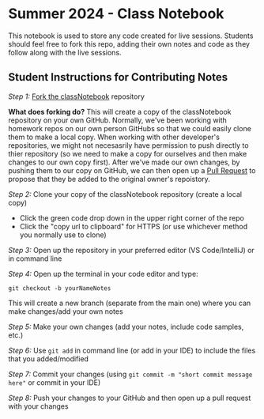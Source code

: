 # Summer 2024 - Class Notebook

This notebook is used to store any code created for live sessions. Students should feel free to
fork this repo, adding their own notes and code as they follow along with the live sessions.

## Student Instructions for Contributing Notes

*Step 1:* [Fork the classNotebook](https://github.com/Su24-CS5004-Online-Lionelle/classNotebook/fork) repository

**What does forking do?** This will create a copy of the classNotebook repository on your own GitHub. Normally, we've been working with homework repos on our own person GitHubs so that we could easily clone them to make a local copy. When working with other developer's repositories, we might not necesasrily have permission to push directly to thier repository (so we need to make a copy for ourselves and then make changes to our own copy first). After we've made our own changes, by pushing them to our copy on GitHub, we can then open up a [Pull Request](https://docs.github.com/en/pull-requests/collaborating-with-pull-requests/proposing-changes-to-your-work-with-pull-requests/about-pull-requests) to propose that they be added to the original owner's repoistory.

*Step 2:* Clone your copy of the classNotebook repository (create a local copy)

- Click the green code drop down in the upper right corner of the repo
- Click the "copy url to clipboard" for HTTPS (or use whichever method you normally use to clone)

*Step 3:* Open up the repository in your preferred editor (VS Code/IntelliJ) or in command line

*Step 4:* Open up the terminal in your code editor and type:

    git checkout -b yourNameNotes

This will create a new branch (separate from the main one) where you can make changes/add your own notes

*Step 5:* Make your own changes (add your notes, include code samples, etc.)

*Step 6:* Use `git add` in command line (or add in your IDE) to include the files that you added/modified

*Step 7:* Commit your changes (using `git commit -m "short commit message here"` or commit in your IDE)

*Step 8:* Push your changes to your GitHub and then open up a pull request with your changes

